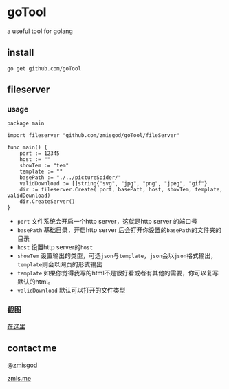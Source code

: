 # goTool

a useful tool for golang

## install

```
go get github.com/goTool
```

## fileserver

### usage
```
package main

import fileserver "github.com/zmisgod/goTool/fileServer"

func main() {
	port := 12345
	host := ""
	showTem := "tem"
	template := ""
	basePath := "./../pictureSpider/"
	validDownload := []string{"svg", "jpg", "png", "jpeg", "gif"}
	dir := fileserver.Create( port, basePath, host, showTem, template, validDownload)
	dir.CreateServer()
}
```
- `port` 文件系统会开启一个http server，这就是http server 的端口号
- `basePath` 基础目录，开启http server 后会打开你设置的`basePath`的文件夹的目录
- `host` 设置http server的`host`
- `showTem` 设置输出的类型，可选`json`与`template`，`json`会以`json`格式输出，`template`则会以网页的形式输出
- `template` 如果你觉得我写的html不是很好看或者有其他的需要，你可以复写默认的html。
- `validDownload` 默认可以打开的文件类型

### 截图

[在这里](https://github.com/zmisgod/goTool/tree/master/fileServer)

## contact me

[@zmisgod](https://weibo.com/zmisgod)

[zmis.me](https://zmis.me)

